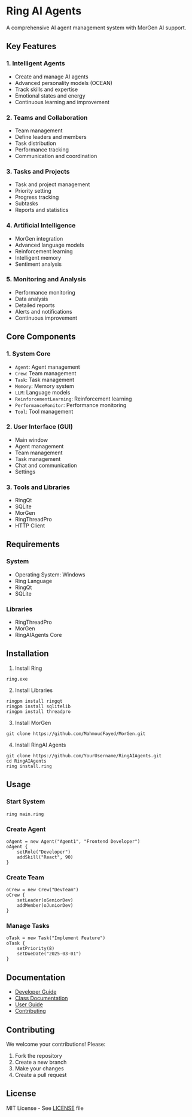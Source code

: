# Ring AI Agents

A comprehensive AI agent management system with MorGen AI support.

## Key Features

### 1. Intelligent Agents
- Create and manage AI agents
- Advanced personality models (OCEAN)
- Track skills and expertise
- Emotional states and energy
- Continuous learning and improvement

### 2. Teams and Collaboration
- Team management
- Define leaders and members
- Task distribution
- Performance tracking
- Communication and coordination

### 3. Tasks and Projects
- Task and project management
- Priority setting
- Progress tracking
- Subtasks
- Reports and statistics

### 4. Artificial Intelligence
- MorGen integration
- Advanced language models
- Reinforcement learning
- Intelligent memory
- Sentiment analysis

### 5. Monitoring and Analysis
- Performance monitoring
- Data analysis
- Detailed reports
- Alerts and notifications
- Continuous improvement

## Core Components

### 1. System Core
- `Agent`: Agent management
- `Crew`: Team management
- `Task`: Task management
- `Memory`: Memory system
- `LLM`: Language models
- `ReinforcementLearning`: Reinforcement learning
- `PerformanceMonitor`: Performance monitoring
- `Tool`: Tool management

### 2. User Interface (GUI)
- Main window
- Agent management
- Team management
- Task management
- Chat and communication
- Settings

### 3. Tools and Libraries
- RingQt
- SQLite
- MorGen
- RingThreadPro
- HTTP Client

## Requirements

### System
- Operating System: Windows
- Ring Language
- RingQt
- SQLite

### Libraries
- RingThreadPro
- MorGen
- RingAIAgents Core

## Installation

1. Install Ring
```
ring.exe
```

2. Install Libraries
```
ringpm install ringqt
ringpm install sqlitelib
ringpm install threadpro
```

3. Install MorGen
```
git clone https://github.com/MahmoudFayed/MorGen.git
```

4. Install RingAI Agents
```
git clone https://github.com/YourUsername/RingAIAgents.git
cd RingAIAgents
ring install.ring
```

## Usage

### Start System
```ring
ring main.ring
```

### Create Agent
```ring
oAgent = new Agent("Agent1", "Frontend Developer")
oAgent {
    setRole("Developer")
    addSkill("React", 90)
}
```

### Create Team
```ring
oCrew = new Crew("DevTeam")
oCrew {
    setLeader(oSeniorDev)
    addMember(oJuniorDev)
}
```

### Manage Tasks
```ring
oTask = new Task("Implement Feature")
oTask {
    setPriority(8)
    setDueDate("2025-03-01")
}
```

## Documentation

- [Developer Guide](DEVELOPER_GUIDE.md)
- [Class Documentation](CLASSES.md)
- [User Guide](USER_GUIDE.md)
- [Contributing](CONTRIBUTING.md)

## Contributing

We welcome your contributions! Please:
1. Fork the repository
2. Create a new branch
3. Make your changes
4. Create a pull request

## License

MIT License - See [LICENSE](LICENSE) file